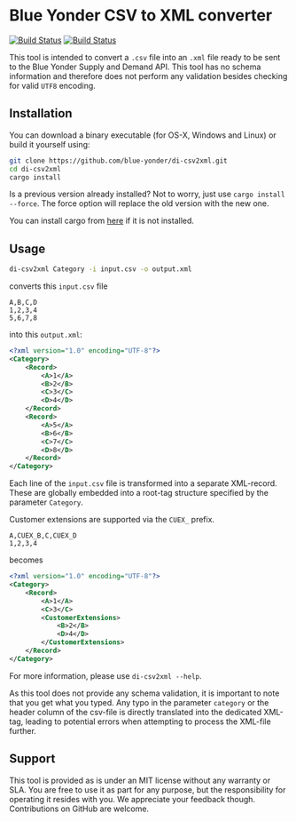 Blue Yonder CSV to XML converter
================================

[![Build Status](https://travis-ci.org/blue-yonder/di-csv2xml.svg?branch=master)](https://travis-ci.org/blue-yonder/di-csv2xml)
[![Build Status](https://ci.appveyor.com/api/projects/status/{{status_id}})](https://ci.appveyor.com/project/blue-yonder/di-csv2xml)

This tool is intended to convert a `.csv` file into an `.xml` file ready to be sent to the
Blue Yonder Supply and Demand API. This tool has no schema information and therefore does not
perform any validation besides checking for valid `UTF8` encoding.

Installation
------------

You can download a binary executable (for OS-X, Windows and Linux) or build it yourself using:

```bash
git clone https://github.com/blue-yonder/di-csv2xml.git
cd di-csv2xml
cargo install
```

Is a previous version already installed? Not to worry, just use `cargo install --force`. The force
option will replace the old version with the new one.

You can install cargo from [here](https://rustup.rs) if it is not installed.

Usage
-----

```bash
di-csv2xml Category -i input.csv -o output.xml
```

converts this `input.csv` file

```csv
A,B,C,D
1,2,3,4
5,6,7,8
```

into this `output.xml`:

```xml
<?xml version="1.0" encoding="UTF-8"?>
<Category>
    <Record>
        <A>1</A>
        <B>2</B>
        <C>3</C>
        <D>4</D>
    </Record>
    <Record>
        <A>5</A>
        <B>6</B>
        <C>7</C>
        <D>8</D>
    </Record>
</Category>
```

Each line of the `input.csv` file is transformed into a separate XML-record. These are globally
embedded into a root-tag structure specified by the parameter `Category`.

Customer extensions are supported via the `CUEX_` prefix.

```csv
A,CUEX_B,C,CUEX_D
1,2,3,4
```

becomes

```xml
<?xml version="1.0" encoding="UTF-8"?>
<Category>
    <Record>
        <A>1</A>
        <C>3</C>
        <CustomerExtensions>
            <B>2</B>
            <D>4</D>
        </CustomerExtensions>
    </Record>
</Category>
```

For more information, please use `di-csv2xml --help`.

As this tool does not provide any schema validation, it is important to note that you get what you typed.
Any typo in the parameter `category` or the header column of the csv-file is directly translated into the
dedicated XML-tag, leading to potential errors when attempting to process the XML-file further.

Support
-------

This tool is provided as is under an MIT license without any warranty or SLA. You are free to use
it as part for any purpose, but the responsibility for operating it resides with you. We appreciate
your feedback though. Contributions on GitHub are welcome.